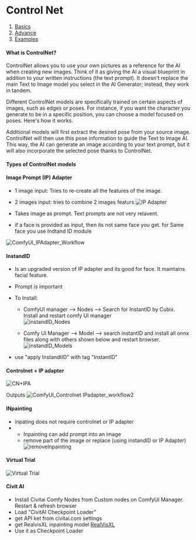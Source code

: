 # Control Net
1. [Basics](https://getimg.ai/guides/guide-to-controlnet)
2. [Advance](https://www.runcomfy.com/tutorials/mastering-controlnet-in-comfyui)
3. [Examples](https://comfyanonymous.github.io/ComfyUI_examples/controlnet/)

#### What is ControlNet?
ControlNet allows you to use your own pictures as a reference for the AI when creating new images. Think of it as giving the AI a visual blueprint in addition to your written instructions (the text prompt). It doesn't replace the main Text to Image model you select in the AI Generator; instead, they work in tandem.

Different ControlNet models are specifically trained on certain aspects of images, such as edges or poses. For instance, if you want the character you generate to be in a specific position, you can choose a model focused on poses. Here's how it works.

Additional models will first extract the desired pose from your source image. ControlNet will then use this pose information to guide the Text to Image AI. This way, the AI can generate an image according to your text prompt, but it will also incorporate the selected pose thanks to ControlNet.

#### Types of ControlNet models

#### Image Prompt (IP) Adapter

- 1 image input: Tries to re-create all the features of the image.
- 2 images input: tries to combine 2 images featurs 
![IP Adapter](https://github.com/user-attachments/assets/c49a6677-4d62-486d-b289-43a3ea975296)

- Takes image as prompt. Text prompts are not very relavent.
- if a face is provided as input, then its not same face you get. for Same face you use Indtand ID module

![ComfyUI_IPAdapter_Workflow](https://github.com/user-attachments/assets/2dd74890-b892-4f7a-9d1c-b75a2e9d9534)


#### InstandID 
- Is an upgraded version of IP adapter and its good for face. It maintains facial feature.
- Prompt is important
- To Install:
    - ComfyUI manager --> Nodes  --> Search for InstantID by Cubix. Install and restart comfy UI manager  
![instandID_Nodes](https://github.com/user-attachments/assets/2337e6ef-0307-4237-93fe-6d8127aca601)

    - Comfy UI Manager --> Model --> search instantID and install all onnx files along with others shown below and restart browser.
![instandID_Models](https://github.com/user-attachments/assets/0ca44c2f-d006-4e31-833f-62294ae464b5)

- use "apply InstandtID" with tag "InstantID"

#### Controlnet + IP adapter 
![CN+IPA](https://github.com/user-attachments/assets/e35b85e0-37db-4115-b485-af89e8cad5a6)

Outputs
![ComfyUI_Controlnet IPadapter_workflow2](https://github.com/user-attachments/assets/2397a2eb-bb34-4638-8306-8f92d588c0ce)

#### INpainting 
- inpating does not require controlnet or IP adapter
- - Inpainting can add prompt into an image
  - remove part of the image or replace (using instandID or IP Adapter)
  ![removeInpainting](https://github.com/user-attachments/assets/d9c483f9-7ce5-4153-8bd8-0f7fc9463883)

#### Virtual Trial 

![Virtual Trial](https://github.com/user-attachments/assets/9351d64f-f6a7-414d-87b7-64e63b79ca15)

#### Civit AI

- Install Civitai Comfy Nodes from Custom nodes on ComfyUI Manager. Restart & refresh browser
- Load "CivitAI Checkpoint Loader"
- get API ket from civitai.com settings
- get RealvisXL inpainting model [RealVisXL](https://civitai.com/models/139562?modelVersionId=297320)
- Use it as Checkpoint Loader 
  



